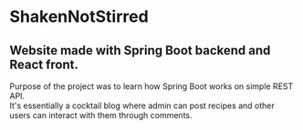 # ShakenNotStirred
## Website made with Spring Boot backend and React front.<br/>
Purpose of the project was to learn how Spring Boot works on simple REST API. <br/>
It's essentially a cocktail blog where admin can post recipes and other users can interact with them through
comments.
